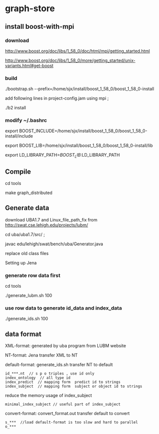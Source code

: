 # graph-store

## install boost-with-mpi

### download

http://www.boost.org/doc/libs/1_58_0/doc/html/mpi/getting_started.html

http://www.boost.org/doc/libs/1_58_0/more/getting_started/unix-variants.html#get-boost  

### build
./bootstrap.sh --prefix=/home/sjx/install/boost_1_58_0/boost_1_58_0-install

add following lines in project-config.jam
using mpi ;

./b2 install 

### modify ~/.bashrc

export BOOST_INCLUDE=/home/sjx/install/boost_1_58_0/boost_1_58_0-install/include

export BOOST_LIB=/home/sjx/install/boost_1_58_0/boost_1_58_0-install/lib

export LD_LIBRARY_PATH=$BOOST_LIB:$LD_LIBRARY_PATH 

## Compile
cd tools

make graph_distributed

## Generate data

download UBA1.7 and Linux_file_path_fix from http://swat.cse.lehigh.edu/projects/lubm/

cd uba/uba1.7/src/ ;

javac edu/lehigh/swat/bench/uba/Generator.java 

replace old class files

Setting up Jena

### generate row data first
cd tools

./generate_lubm.sh 100

### use row data to generate id_data and index_data

./generate_ids.sh 100


## data format

XML-format: generated by uba program from LUBM website

NT-format: Jena transfer XML to NT

default-format: generate_ids.sh transfer NT to default 

	id_***.nt  // s p o triples , use id only
	index_ontology  // all type id 
	index_predict  // mapping form  predict id to strings
	index_subject  // mapping form  subject or object id to strings

reduce the memory usage of index_subject

	minimal_index_subject // useful part of index_subject

convert-format: convert_format.out transfer default to convert

	s_***  //load default-format is too slow and hard to parallel
	o_***  








